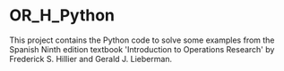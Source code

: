 # OR_H_Python
This project contains the Python code to solve some examples from the Spanish Ninth edition textbook 'Introduction to Operations Research' by Frederick S. Hillier and Gerald J. Lieberman.
